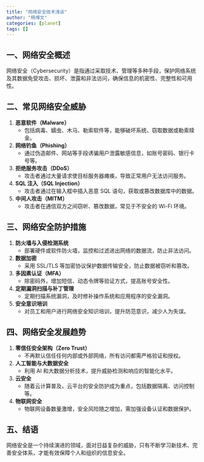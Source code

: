 ```yaml
---
title: "网络安全技术浅谈"
author: "杨博文"
categories: [planet]
tags: []
---
```


## 一、网络安全概述

网络安全（Cybersecurity）是指通过采取技术、管理等多种手段，保护网络系统及其数据免受攻击、损坏、泄露和非法访问，确保信息的机密性、完整性和可用性。

## 二、常见网络安全威胁

1. **恶意软件（Malware）**
   - 包括病毒、蠕虫、木马、勒索软件等，能够破坏系统、窃取数据或勒索赎金。
2. **网络钓鱼（Phishing）**
   - 通过伪造邮件、网站等手段诱骗用户泄露敏感信息，如账号密码、银行卡号等。
3. **拒绝服务攻击（DDoS）**
   - 攻击者通过大量请求使目标服务器瘫痪，导致正常用户无法访问服务。
4. **SQL 注入（SQL Injection）**
   - 攻击者通过在输入框中插入恶意 SQL 语句，获取或篡改数据库中的数据。
5. **中间人攻击（MITM）**
   - 攻击者在通信双方之间窃听、篡改数据，常见于不安全的 Wi-Fi 环境。

## 三、网络安全防护措施

1. **防火墙与入侵检测系统**
   - 部署硬件或软件防火墙，监控和过滤进出网络的数据流，防止非法访问。
2. **数据加密**
   - 采用 SSL/TLS 等加密协议保护数据传输安全，防止数据被窃听和篡改。
3. **多因素认证（MFA）**
   - 除密码外，增加短信、动态令牌等验证方式，提高账号安全性。
4. **定期漏洞扫描与补丁管理**
   - 定期扫描系统漏洞，及时修补操作系统和应用程序的安全漏洞。
5. **安全意识培训**
   - 对员工和用户进行网络安全知识培训，提升防范意识，减少人为失误。

## 四、网络安全发展趋势

1. **零信任安全架构（Zero Trust）**
   - 不再默认信任任何内部或外部网络，所有访问都需严格验证和授权。
2. **人工智能与大数据安全**
   - 利用 AI 和大数据分析技术，提升威胁检测和响应的智能化水平。
3. **云安全**
   - 随着云计算普及，云平台的安全防护成为重点，包括数据隔离、访问控制等。
4. **物联网安全**
   - 物联网设备数量激增，安全风险随之增加，需加强设备认证和数据保护。

## 五、结语

网络安全是一个持续演进的领域，面对日益复杂的威胁，只有不断学习新技术、完善安全体系，才能有效保障个人和组织的信息安全。
